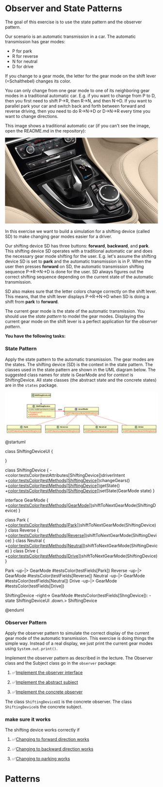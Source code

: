 

# Observer and State Patterns

The goal of this exercise is to use the state pattern and the observer pattern.

Our scenario is an automatic transmission in a car. The automatic transmission has gear modes:

- P for park
- R for reverse
- N for neutral
- D for drive

If you change to a gear mode, the letter for the gear mode on the shift lever (=Schalthebel) changes its color. 

You can only change from one gear mode to one of its neighboring gear modes in a traditional automatic car. E.g. if you want to change from P to D, then you first need to shift P->R, then R->N, and then N->D. If you want to 
parallel park your car and switch back and forth between forward and reverse driving, then you need to do R->N->D  or D->N->R every time you want to 
change directions. 

This image shows a traditional automatic car (if you can't see the image, open the README.md in the repository):

![automatic shifing](bmw225xe2016-08.jpg)

In this exercise we want to build a simulation for a shifting device (called SD) to make changing gear modes easier for a driver. 

Our shifting device SD has three buttons: **forward**, **backward**, and **park**. This shifting device SD operates with a 
traditional automatic car and does the necessary gear mode shifting for the user. E.g. let's assume the shifting device SD is set 
to **park** and the automatic transmission is in P. When the user then presses **forward** on SD, the automatic transmission shifting 
sequence P->R->N->D is done for the user. SD always figures out the correct shifting sequence depending on the current state of 
 the automatic transmission.

SD also makes sure that the letter colors change correctly on the shift lever. This means, that the shift lever displays P->R->N->D when SD is doing a 
shift from **park** to **forward**.

The current gear mode is the state of the automatic transmission. You should use the _state pattern_ to model the gear modes. Displaying the current gear mode on the shift lever is a perfect application for the _observer pattern_.

**You have the following tasks:**


### State Pattern

Apply the state pattern to the automatic transmission. The gear modes are the states. 
The shifting device (SD) is the context in the state pattern. The classes used in the state pattern
are shown in the UML diagram below. The suggested class names for *state* is GearMode and for *context* is ShiftingDevice. 
All state classes (the abstract state and the concrete states) are in the `states` package.

![state pattern](StatePattern.png)

@startuml

class ShiftingDeviceUI {
  
}

class ShiftingDevice {
  -<color:testsColor(testAttributes[ShiftingDevice])driverIntent</color>
  +<color:testsColor(testMethods[ShiftingDevice])>changeGears()</color>
  +<color:testsColor(testMethods[ShiftingDevice])>getState()</color>
  +<color:testsColor(testMethods[ShiftingDevice])>setState(GearMode state)</color>
}

interface GearMode {
  +<color:testsColor(testMethods[GearMode])>shiftToNextGearMode(ShiftingDevice)</color>
}

class Park {
  +<color:testsColor(testMethods[Park])>shiftToNextGearMode(ShiftingDevice)</color>
}
class Reverse {
  +<color:testsColor(testMethods[Reverse])>shiftToNextGearMode(ShiftingDevice)</color>
}
class Neutral {
  +<color:testsColor(testMethods[Neutral])>shiftToNextGearMode(ShiftingDevice)</color>
}
class Drive {
  +<color:testsColor(testMethods[Drive])>shiftToNextGearMode(ShiftingDevice)</color>
}

Park -up-|> GearMode #testsColor(testFields[Park])
Reverse -up-|> GearMode #testsColor(testFields[Reverse])
Neutral -up-|> GearMode #testsColor(testFields[Neutral])
Drive -up-|> GearMode #testsColor(testFields[Drive])

ShiftingDevice -right-> GearMode #testsColor(testFields[ShngDevice]): -state
ShiftingDeviceUI .down.> ShiftingDevice

@enduml


### Observer Pattern

Apply the observer pattern to simulate the correct display of the current gear mode of the automatic transmission.
This exercise is doing things the simple way. Instead of a real display, we just print the current gear modes
using `System.out.print()`.

Implement the observer pattern as described in the lecture. The Observer class and the Subject class go in the `observer` package:

1. ✅[Implement the observer interface](testMethods[Observer]) 

2. ✅[Implement the abstract subject](testAttributes[Subject])

3. ✅[Implement the concrete observer](testMethods[ShiftingDeviceUI]) 

The class `ShiftingDeviceUI` is the concrete observer.
The class `ShiftingDevice`is the concrete subject.

### make sure it works

The shifting device works correctly if 

1. ✅[Changing to forward direction works](testForward)

2. ✅[Changing to backward direction works](testBackward)

3. ✅[Changing to parking works](testPark)
# Patterns
